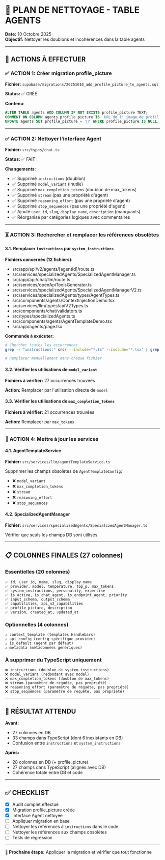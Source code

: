# 🧹 PLAN DE NETTOYAGE - TABLE AGENTS

**Date:** 10 Octobre 2025  
**Objectif:** Nettoyer les doublons et incohérences dans la table agents

---

## 🎯 ACTIONS À EFFECTUER

### **✅ ACTION 1: Créer migration profile_picture**

**Fichier:** `supabase/migrations/20251010_add_profile_picture_to_agents.sql`

**Status:** ✅ CRÉÉ

**Contenu:**
```sql
ALTER TABLE agents ADD COLUMN IF NOT EXISTS profile_picture TEXT;
COMMENT ON COLUMN agents.profile_picture IS 'URL de l''image de profil de l''agent';
UPDATE agents SET profile_picture = '🤖' WHERE profile_picture IS NULL;
```

---

### **✅ ACTION 2: Nettoyer l'interface Agent**

**Fichier:** `src/types/chat.ts`

**Status:** ✅ FAIT

**Changements:**
- ✅ Supprimé `instructions` (doublon)
- ✅ Supprimé `model_variant` (inutile)
- ✅ Supprimé `max_completion_tokens` (doublon de max_tokens)
- ✅ Supprimé `stream` (pas une propriété d'agent)
- ✅ Supprimé `reasoning_effort` (pas une propriété d'agent)
- ✅ Supprimé `stop_sequences` (pas une propriété d'agent)
- ✅ Ajouté `user_id`, `slug`, `display_name`, `description` (manquants)
- ✅ Réorganisé par catégories logiques avec commentaires

---

### **⏳ ACTION 3: Rechercher et remplacer les références obsolètes**

#### **3.1. Remplacer `instructions` par `system_instructions`**

**Fichiers concernés (12 fichiers):**
- src/app/api/v2/agents/[agentId]/route.ts
- src/services/specializedAgents/SpecializedAgentManager.ts
- src/app/api/chat/llm/route.ts
- src/services/openApiToolsGenerator.ts
- src/services/specializedAgents/SpecializedAgentManagerV2.ts
- src/services/specializedAgents/types/AgentTypes.ts
- src/components/agents/ContextInjectionDemo.tsx
- src/services/llm/types/apiV2Types.ts
- src/components/chat/validators.ts
- src/types/specializedAgents.ts
- src/components/agents/AgentTemplateDemo.tsx
- src/app/agents/page.tsx

**Commande à exécuter:**
```bash
# Chercher toutes les occurrences
grep -r "instructions:" src/ --include="*.ts" --include="*.tsx" | grep -v "system_instructions"

# Remplacer manuellement dans chaque fichier
```

#### **3.2. Vérifier les utilisations de `model_variant`**

**Fichiers à vérifier:** 27 occurrences trouvées

**Action:** Remplacer par l'utilisation directe de `model`

#### **3.3. Vérifier les utilisations de `max_completion_tokens`**

**Fichiers à vérifier:** 21 occurrences trouvées

**Action:** Remplacer par `max_tokens`

---

### **🔧 ACTION 4: Mettre à jour les services**

#### **4.1. AgentTemplateService**

**Fichier:** `src/services/llm/agentTemplateService.ts`

Supprimer les champs obsolètes de `AgentTemplateConfig`:
- ❌ `model_variant`
- ❌ `max_completion_tokens`
- ❌ `stream`
- ❌ `reasoning_effort`
- ❌ `stop_sequences`

#### **4.2. SpecializedAgentManager**

**Fichier:** `src/services/specializedAgents/SpecializedAgentManager.ts`

Vérifier que seuls les champs DB sont utilisés

---

## 📋 COLONNES FINALES (27 colonnes)

### **Essentielles (20 colonnes)**
```
✅ id, user_id, name, slug, display_name
✅ provider, model, temperature, top_p, max_tokens
✅ system_instructions, personality, expertise
✅ is_active, is_chat_agent, is_endpoint_agent, priority
✅ input_schema, output_schema
✅ capabilities, api_v2_capabilities
✅ profile_picture, description
✅ version, created_at, updated_at
```

### **Optionnelles (4 colonnes)**
```
⚠️ context_template (templates Handlebars)
⚠️ api_config (config spécifique provider)
⚠️ is_default (agent par défaut)
⚠️ metadata (métadonnées génériques)
```

### **À supprimer du TypeScript uniquement**
```
❌ instructions (doublon de system_instructions)
❌ model_variant (redondant avec model)
❌ max_completion_tokens (doublon de max_tokens)
❌ stream (paramètre de requête, pas propriété)
❌ reasoning_effort (paramètre de requête, pas propriété)
❌ stop_sequences (paramètre de requête, pas propriété)
```

---

## 🎯 RÉSULTAT ATTENDU

**Avant:**
- 27 colonnes en DB
- 33 champs dans TypeScript (dont 6 inexistants en DB)
- Confusion entre `instructions` et `system_instructions`

**Après:**
- 28 colonnes en DB (+ profile_picture)
- 27 champs dans TypeScript (alignés avec DB)
- Cohérence totale entre DB et code

---

## ✅ CHECKLIST

- [x] Audit complet effectué
- [x] Migration profile_picture créée
- [x] Interface Agent nettoyée
- [ ] Appliquer migration en base
- [ ] Nettoyer les références à `instructions` dans le code
- [ ] Nettoyer les références aux champs obsolètes
- [ ] Tests de régression

---

**🎯 Prochaine étape:** Appliquer la migration et vérifier que tout fonctionne

